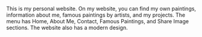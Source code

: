 This is my personal website. On my website, you can find my own paintings, information about me, famous paintings by artists, and my projects. The menu has Home, About Me, Contact, Famous Paintings, and Share Image sections. The website also has a modern design.
